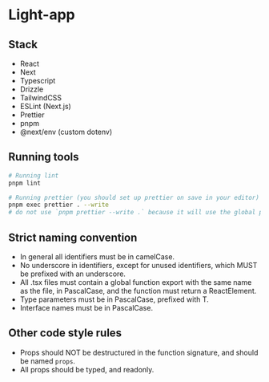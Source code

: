 # Light-app

## Stack
- React
- Next
- Typescript
- Drizzle
- TailwindCSS
- ESLint (Next.js)
- Prettier
- pnpm
- @next/env (custom dotenv)

## Running tools
```bash
# Running lint
pnpm lint

# Running prettier (you should set up prettier on save in your editor)
pnpm exec prettier . --write
# do not use `pnpm prettier --write .` because it will use the global prettier
```

## Strict naming convention
- In general all identifiers must be in camelCase.
- No underscore in identifiers, except for unused identifiers, which MUST be prefixed with an underscore.
- All .tsx files must contain a global function export with the same name as the file, in PascalCase, and the function must return a ReactElement.
- Type parameters must be in PascalCase, prefixed with T.
- Interface names must be in PascalCase.

## Other code style rules
- Props should NOT be destructured in the function signature, and should be named `props`.
- All props should be typed, and readonly.